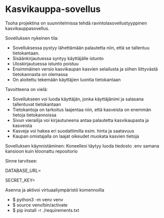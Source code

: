 # Kasvikauppa-sovellus
Tsoha projektina on suunnitelmissa tehdä ravintolasovellustyyppinen kasvikauppasovellus. 

Sovelluksen nykeinen tila:
- Sovelluksessa pystyy lähettämään palautetta niin, että se tallentuu tietokantaan.
- Sisäänkirjautuessa syntyy käyttäjälle istunto
- Uloskirjautuessa istunto poistuu
- Ensimmäinen versio kasvikaupan kasvien selailusta ja siihen liittyvästä tietokannasta on olemassa
- On aloitettu tekemään käyttäjien luontia tietokantaan

Tavoitteena on vielä:
- Sovellukseen voi luoda käyttäjän, jonka käyttäjänimi ja salasana tallentuvat tietokantaan
- Tietokantoja on tarkoitus laajentaa niin, että kasveista on enemmän tietoja tietokannoissa
- Sivun vierailija voi kirjautuneena antaa palautetta kasvikaupasta ja kasveista
- Kasveja voi hakea eri suodattimilla esim. hinta ja saatavuus
- Kaupan omistajalla on laajat oikeudet muokata kasvien tietoja

Sovelluksen käynnistäminen:
Koneellesi täytyy luoda tiedosto .env samana kansioon kuin kloonattu repositorio

Sinne tarvitsee:

DATABASE_URL=<tietokannan-paikallinen-osoite>

SECRET_KEY=<salainen-avain>

Asenna ja aktivoi virtuaaliympäristö komennoilla
  - $ python3 -m venv venv
  - $ source venv/bin/activate
  - $ pip install -r ./requirements.txt
